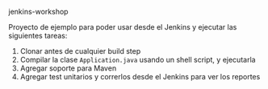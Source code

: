 jenkins-workshop

Proyecto de ejemplo para poder usar desde el Jenkins y ejecutar las siguientes tareas:

1. Clonar antes de cualquier build step
2. Compilar la clase `Application.java` usando un shell script, y ejecutarla
3. Agregar soporte para Maven
4. Agregar test unitarios y correrlos desde el Jenkins para ver los reportes
